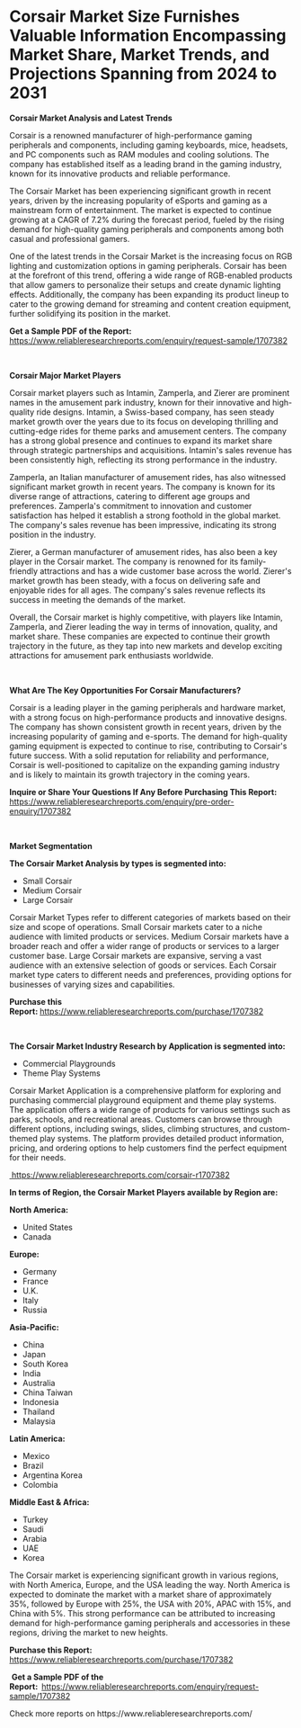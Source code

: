 <p><h1>Corsair Market Size Furnishes Valuable Information Encompassing Market Share, Market Trends, and Projections Spanning from 2024 to 2031</h1></p><p><strong>Corsair Market Analysis and Latest Trends</strong></p>
<p><p>Corsair is a renowned manufacturer of high-performance gaming peripherals and components, including gaming keyboards, mice, headsets, and PC components such as RAM modules and cooling solutions. The company has established itself as a leading brand in the gaming industry, known for its innovative products and reliable performance.</p><p>The Corsair Market has been experiencing significant growth in recent years, driven by the increasing popularity of eSports and gaming as a mainstream form of entertainment. The market is expected to continue growing at a CAGR of 7.2% during the forecast period, fueled by the rising demand for high-quality gaming peripherals and components among both casual and professional gamers.</p><p>One of the latest trends in the Corsair Market is the increasing focus on RGB lighting and customization options in gaming peripherals. Corsair has been at the forefront of this trend, offering a wide range of RGB-enabled products that allow gamers to personalize their setups and create dynamic lighting effects. Additionally, the company has been expanding its product lineup to cater to the growing demand for streaming and content creation equipment, further solidifying its position in the market.</p></p>
<p><strong>Get a Sample PDF of the Report:&nbsp;</strong> <a href="https://www.reliableresearchreports.com/enquiry/request-sample/1707382">https://www.reliableresearchreports.com/enquiry/request-sample/1707382</a></p>
<p>&nbsp;</p>
<p><strong>Corsair Major Market Players</strong></p>
<p><p>Corsair market players such as Intamin, Zamperla, and Zierer are prominent names in the amusement park industry, known for their innovative and high-quality ride designs. Intamin, a Swiss-based company, has seen steady market growth over the years due to its focus on developing thrilling and cutting-edge rides for theme parks and amusement centers. The company has a strong global presence and continues to expand its market share through strategic partnerships and acquisitions. Intamin's sales revenue has been consistently high, reflecting its strong performance in the industry.</p><p>Zamperla, an Italian manufacturer of amusement rides, has also witnessed significant market growth in recent years. The company is known for its diverse range of attractions, catering to different age groups and preferences. Zamperla's commitment to innovation and customer satisfaction has helped it establish a strong foothold in the global market. The company's sales revenue has been impressive, indicating its strong position in the industry.</p><p>Zierer, a German manufacturer of amusement rides, has also been a key player in the Corsair market. The company is renowned for its family-friendly attractions and has a wide customer base across the world. Zierer's market growth has been steady, with a focus on delivering safe and enjoyable rides for all ages. The company's sales revenue reflects its success in meeting the demands of the market.</p><p>Overall, the Corsair market is highly competitive, with players like Intamin, Zamperla, and Zierer leading the way in terms of innovation, quality, and market share. These companies are expected to continue their growth trajectory in the future, as they tap into new markets and develop exciting attractions for amusement park enthusiasts worldwide.</p></p>
<p>&nbsp;</p>
<p><strong>What Are The Key Opportunities For Corsair Manufacturers?</strong></p>
<p><p>Corsair is a leading player in the gaming peripherals and hardware market, with a strong focus on high-performance products and innovative designs. The company has shown consistent growth in recent years, driven by the increasing popularity of gaming and e-sports. The demand for high-quality gaming equipment is expected to continue to rise, contributing to Corsair's future success. With a solid reputation for reliability and performance, Corsair is well-positioned to capitalize on the expanding gaming industry and is likely to maintain its growth trajectory in the coming years.</p></p>
<p><strong>Inquire or Share Your Questions If Any Before Purchasing This Report:</strong> <a href="https://www.reliableresearchreports.com/enquiry/pre-order-enquiry/1707382">https://www.reliableresearchreports.com/enquiry/pre-order-enquiry/1707382</a></p>
<p>&nbsp;</p>
<p><strong>Market Segmentation</strong></p>
<p><strong>The Corsair Market Analysis by types is segmented into:</strong></p>
<p><ul><li>Small Corsair</li><li>Medium Corsair</li><li>Large Corsair</li></ul></p>
<p><p>Corsair Market Types refer to different categories of markets based on their size and scope of operations. Small Corsair markets cater to a niche audience with limited products or services. Medium Corsair markets have a broader reach and offer a wider range of products or services to a larger customer base. Large Corsair markets are expansive, serving a vast audience with an extensive selection of goods or services. Each Corsair market type caters to different needs and preferences, providing options for businesses of varying sizes and capabilities.</p></p>
<p><strong>Purchase this Report:&nbsp;</strong><a href="https://www.reliableresearchreports.com/purchase/1707382">https://www.reliableresearchreports.com/purchase/1707382</a></p>
<p>&nbsp;</p>
<p><strong>The Corsair Market Industry Research by Application is segmented into:</strong></p>
<p><ul><li>Commercial Playgrounds</li><li>Theme Play Systems</li></ul></p>
<p><p>Corsair Market Application is a comprehensive platform for exploring and purchasing commercial playground equipment and theme play systems. The application offers a wide range of products for various settings such as parks, schools, and recreational areas. Customers can browse through different options, including swings, slides, climbing structures, and custom-themed play systems. The platform provides detailed product information, pricing, and ordering options to help customers find the perfect equipment for their needs.</p></p>
<p><a href="https://www.reliableresearchreports.com/corsair-r1707382">&nbsp;https://www.reliableresearchreports.com/corsair-r1707382</a></p>
<p><strong>In terms of Region, the Corsair Market Players available by Region are:</strong></p>
<p>
    <p> <strong> North America: </strong>
        <ul>
            <li>United States</li>
            <li>Canada</li>
        </ul>
        </p> 
    <p> <strong> Europe: </strong>
        <ul>
            <li>Germany</li>
            <li>France</li>
            <li>U.K.</li>
            <li>Italy</li>
            <li>Russia</li>
        </ul>
        </p> 
    <p> <strong> Asia-Pacific: </strong>
        <ul>
            <li>China</li>
            <li>Japan</li>
            <li>South Korea</li>
            <li>India</li>
            <li>Australia</li>
            <li>China Taiwan</li>
            <li>Indonesia</li>
            <li>Thailand</li>
            <li>Malaysia</li>
        </ul>
        </p> 
    <p> <strong> Latin America: </strong>
        <ul>
            <li>Mexico</li>
            <li>Brazil</li>
            <li>Argentina Korea</li>
            <li>Colombia</li>
        </ul>
        </p> 
    <p> <strong> Middle East & Africa: </strong>
        <ul>
            <li>Turkey</li>
            <li>Saudi</li>
            <li>Arabia</li>
            <li>UAE</li>
            <li>Korea</li>
        </ul>
    </p>
    </p>
<p><p>The Corsair market is experiencing significant growth in various regions, with North America, Europe, and the USA leading the way. North America is expected to dominate the market with a market share of approximately 35%, followed by Europe with 25%, the USA with 20%, APAC with 15%, and China with 5%. This strong performance can be attributed to increasing demand for high-performance gaming peripherals and accessories in these regions, driving the market to new heights.</p></p>
<p><strong>Purchase this Report: </strong><a href="https://www.reliableresearchreports.com/purchase/1707382">https://www.reliableresearchreports.com/purchase/1707382</a></p>
<p>&nbsp;<strong>Get a Sample PDF of the Report:&nbsp;&nbsp;</strong><a href="https://www.reliableresearchreports.com/enquiry/request-sample/1707382">https://www.reliableresearchreports.com/enquiry/request-sample/1707382</a></p>
<p><strong></strong></p>
<p>Check more reports on https://www.reliableresearchreports.com/</p>